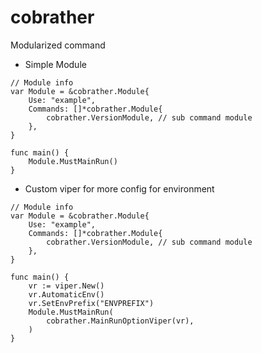 cobrather
=========

Modularized command

* Simple Module

```
// Module info
var Module = &cobrather.Module{
	Use: "example",
	Commands: []*cobrather.Module{
		cobrather.VersionModule, // sub command module
	},
}

func main() {
	Module.MustMainRun()
}
```

* Custom viper for more config for environment

```
// Module info
var Module = &cobrather.Module{
	Use: "example",
	Commands: []*cobrather.Module{
		cobrather.VersionModule, // sub command module
	},
}

func main() {
	vr := viper.New()
	vr.AutomaticEnv()
	vr.SetEnvPrefix("ENVPREFIX")
	Module.MustMainRun(
		cobrather.MainRunOptionViper(vr),
	)
}
```
